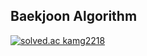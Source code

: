 ## Baekjoon Algorithm


[![solved.ac kamg2218](http://mazassumnida.wtf/api/generate_badge?boj=kamg2218)](https://solved.ac/kamg2218)
